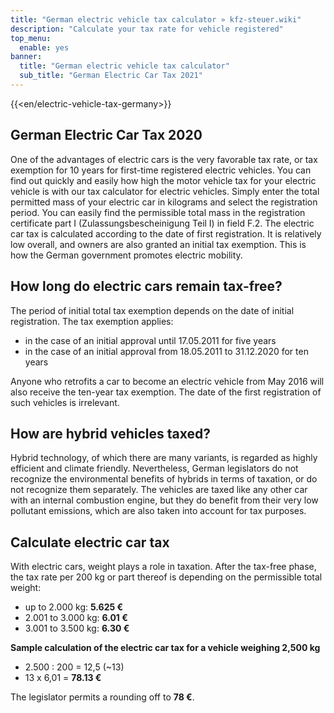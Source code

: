 ```yaml
---
title: "German electric vehicle tax calculator » kfz-steuer.wiki"
description: "Calculate your tax rate for vehicle registered"
top_menu:
  enable: yes
banner:
  title: "German electric vehicle tax calculator"
  sub_title: "German Electric Car Tax 2021"
---
```


{{<en/electric-vehicle-tax-germany>}}

## German Electric Car Tax 2020

One of the advantages of electric cars is the very favorable tax rate, or tax exemption for 10 years for first-time registered electric vehicles. You can find out quickly and easily how high the motor vehicle tax for your electric vehicle is with our tax calculator for electric vehicles. Simply enter the total permitted mass of your electric car in kilograms and select the registration period. You can easily find the permissible total mass in the registration certificate part I (Zulassungsbescheinigung Teil I) in field F.2. The electric car tax is calculated according to the date of first registration. It is relatively low overall, and owners are also granted an initial tax exemption. This is how the German government promotes electric mobility.

## How long do electric cars remain tax-free?

The period of initial total tax exemption depends on the date of initial registration. The tax exemption applies:

- in the case of an initial approval until 17.05.2011 for five years
- in the case of an initial approval from 18.05.2011 to 31.12.2020 for ten years

Anyone who retrofits a car to become an electric vehicle from May 2016 will also receive the ten-year tax exemption. The date of the first registration of such vehicles is irrelevant.

## How are hybrid vehicles taxed?

Hybrid technology, of which there are many variants, is regarded as highly efficient and climate friendly. Nevertheless, German legislators do not recognize the environmental benefits of hybrids in terms of taxation, or do not recognize them separately. The vehicles are taxed like any other car with an internal combustion engine, but they do benefit from their very low pollutant emissions, which are also taken into account for tax purposes.

## Calculate electric car tax

With electric cars, weight plays a role in taxation. After the tax-free phase, the tax rate per 200 kg or part thereof is depending on the permissible total weight:

- up to 2.000 kg: **5.625 €**
- 2.001 to 3.000 kg: **6.01 €**
- 3.001 to 3.500 kg: **6.30 €**

**Sample calculation of the electric car tax for a vehicle weighing 2,500 kg**

- 2.500 : 200 = 12,5 (~13)
- 13 x 6,01 = **78.13 €**

The legislator permits a rounding off to **78 €**.
